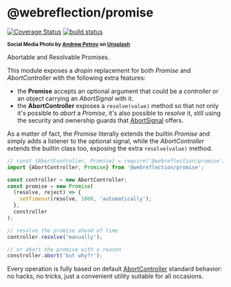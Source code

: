 # @webreflection/promise

[![Coverage Status](https://coveralls.io/repos/github/WebReflection/promise/badge.svg?branch=main)](https://coveralls.io/github/WebReflection/promise?branch=main) [![build status](https://github.com/WebReflection/promise/actions/workflows/node.js.yml/badge.svg)](https://github.com/WebReflection/promise/actions)

<sup>**Social Media Photo by [Andrew Petrov](https://unsplash.com/@andrewwwpetrov) on [Unsplash](https://unsplash.com/)**</sup>

Abortable and Resolvable Promises.

This module exposes a *dropin* replacement for both *Promise* and *AbortController* with the following extra features:

  * the **Promise** accepts an optional argument that could be a *controller* or an object carrying an *AbortSignal* with it.
  * the **AbortController** exposes a `resolve(value)` method so that not only it's possible to *abort* a *Promise*, it's also possible to *resolve* it, still using the security and ownership guards that [AbortSignal](https://developer.mozilla.org/en-US/docs/Web/API/AbortSignal) offers.

As a matter of fact, the *Promise* literally extends the builtin *Promise* and simply adds a listener to the optional signal, while the *AbortController* extends the builtin class too, exposing the extra `resolve(value)` method.

```js
// const {AbortController, Promise} = require('@webreflection/promise');
import {AbortController, Promise} from '@webreflection/promise';

const controller = new AbortController;
const promise = new Promise(
  (resolve, reject) => {
    setTimeout(resolve, 1000, 'automatically');
  },
  constroller
);

// resolve the promise ahead of time
controller.resolve('manually');

// or abort the promise with a reason
constroller.abort('but why?!');
```

Every operation is fully based on default [AbortController](https://developer.mozilla.org/en-US/docs/Web/API/AbortController) standard behavior: no hacks, no tricks, just a convenient utility suitable for all occasions.
